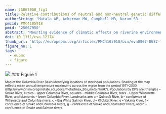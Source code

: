 ```yaml
---
name: 25067950_fig1
title: Relative contributions of neutral and non-neutral genetic differentiation to inform conservation of steelhead trout across highly variable landscapes.
authorString: 'Matala AP, Ackerman MW, Campbell MR, Narum SR.'
pmcid: PMC4105918
pmid: '25067950'
abstract: 'Mounting evidence of climatic effects on riverine environments and adaptive responses of fishes have elicited growing conservation concerns. Measures to rectify population declines include assessment of local extinction risk, population ecology, viability, and genetic differentiation. While conservation planning has been largely informed by neutral genetic structure, there has been a dearth of critical information regarding the role of non-neutral or functional genetic variation. We evaluated genetic variation among steelhead trout of the Columbia River Basin, which supports diverse populations distributed among dynamic landscapes. We categorized 188 SNP loci as either putatively neutral or candidates for divergent selection (non-neutral) using a multitest association approach. Neutral variation distinguished lineages and defined broad-scale population structure consistent with previous studies, but fine-scale resolution was also detected at levels not previously observed. Within distinct coastal and inland lineages, we identified nine and 22 candidate loci commonly associated with precipitation or temperature variables and putatively under divergent selection. Observed patterns of non-neutral variation suggest overall climate is likely to shape local adaptation (e.g., potential rapid evolution) of steelhead trout in the Columbia River region. Broad geographic patterns of neutral and non-neutral variation demonstrated here can be used to accommodate priorities for regional management and inform long-term conservation of this species.'
doi: 10.1111/eva.12174
thumb_url: 'http://europepmc.org/articles/PMC4105918/bin/eva0007-0682-f1.gif'
figure_no: 1
tags:
  - eupmc
  - figure
---
```

<img src='http://europepmc.org/articles/PMC4105918/bin/eva0007-0682-f1.jpg' style='max-height: 300px'>
### Figure 1
<p style='font-size: 10px;'>Map of the Columbia River Basin identifying locations of steelhead populations. Shading of the map reflects mean annual temperature maximums across the region from the period 1971–2000 (<ext-link ext-link-type="uri" xlink:href="http://www.prism.oregonstate.edu/docs/meta/tmax_30s_meta.htm#7">http://www.prism.oregonstate.edu/docs/meta/tmax_30s_meta.htm#7</ext-link>). Populations by DPS are: triangles – Snake River, circles – upper Columbia River, squares – middle Columbia River, stars – Upper Willamette River, and diamonds – lower Columbia River. Landmarks are: a – Quinault River, b – confluence of Willamette and Columbia rivers, c – Big White Salmon River, d – Klickitat River, e – Yakima River, f – confluence of Snake and Columbia rivers, g – confluence of Snake and Clearwater rivers, and h – confluence of Snake and Salmon rivers.</p>